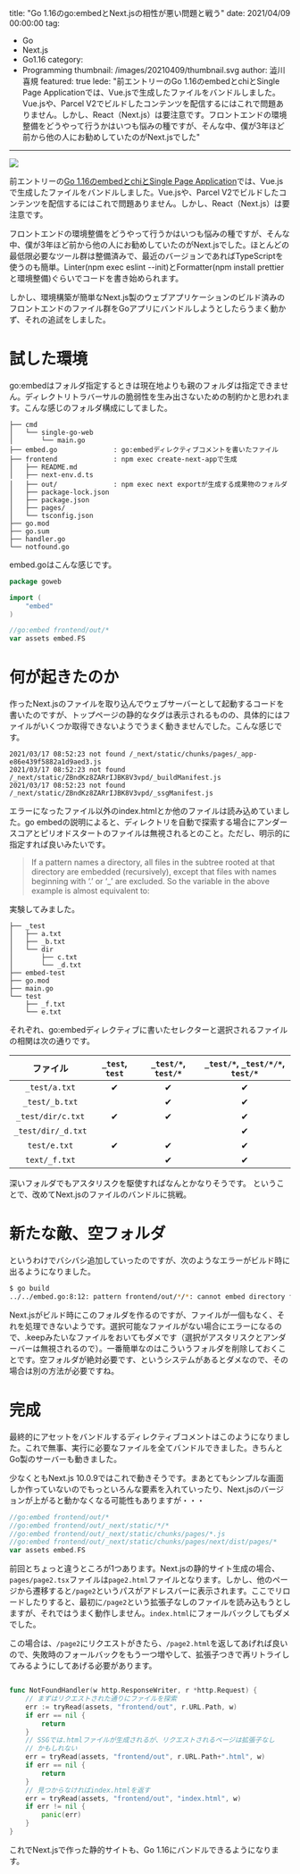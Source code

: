 title: "Go 1.16のgo:embedとNext.jsの相性が悪い問題と戦う"
date: 2021/04/09 00:00:00
tag:
  - Go
  - Next.js
  - Go1.16
category:
  - Programming
thumbnail: /images/20210409/thumbnail.svg
author: 澁川喜規
featured: true
lede: "前エントリーのGo 1.16のembedとchiとSingle Page Applicationでは、Vue.jsで生成したファイルをバンドルしました。Vue.jsや、Parcel V2でビルドしたコンテンツを配信するにはこれで問題ありません。しかし、React（Next.js）は要注意です。フロントエンドの環境整備をどうやって行うかはいつも悩みの種ですが、そんな中、僕が3年ほど前から他の人にお勧めしていたのがNext.jsでした"
---

<img src="/images/20210409/nextjs_and_go_icon.svg" class="img-middle-size">

前エントリーの[Go 1.16のembedとchiとSingle Page Application](/articles/20210408/)では、Vue.jsで生成したファイルをバンドルしました。Vue.jsや、Parcel V2でビルドしたコンテンツを配信するにはこれで問題ありません。しかし、React（Next.js）は要注意です。

フロントエンドの環境整備をどうやって行うかはいつも悩みの種ですが、そんな中、僕が3年ほど前から他の人にお勧めしていたのがNext.jsでした。ほとんどの最低限必要なツール群は整備済みで、最近のバージョンであればTypeScriptを使うのも簡単。Linter(npm exec eslint --init)とFormatter(npm install prettierと環境整備)ぐらいでコードを書き始められます。

しかし、環境構築が簡単なNext.js製のウェブアプリケーションのビルド済みのフロントエンドのファイル群をGoアプリにバンドルしようとしたらうまく動かず、それの追試をしました。

# 試した環境

go:embedはフォルダ指定するときは現在地よりも親のフォルダは指定できません。ディレクトリトラバーサルの脆弱性を生み出さないための制約かと思われます。こんな感じのフォルダ構成にしてました。

```
├── cmd
│   └── single-go-web
│       └── main.go
├── embed.go              : go:embedディレクティブコメントを書いたファイル
├── frontend              : npm exec create-next-appで生成
│   ├── README.md
│   ├── next-env.d.ts
│   ├── out/              : npm exec next exportが生成する成果物のフォルダ
│   ├── package-lock.json
│   ├── package.json
│   ├── pages/
│   └── tsconfig.json
├── go.mod
├── go.sum
├── handler.go
└── notfound.go
```

embed.goはこんな感じです。

```go embed.go
package goweb

import (
    "embed"
)

//go:embed frontend/out/*
var assets embed.FS
```

# 何が起きたのか

作ったNext.jsのファイルを取り込んでウェブサーバーとして起動するコードを書いたのですが、トップページの静的なタグは表示されるものの、具体的にはファイルがいくつか取得できないようでうまく動きませんでした。こんな感じです。

```
2021/03/17 08:52:23 not found /_next/static/chunks/pages/_app-e86e439f5882a1d9aed3.js
2021/03/17 08:52:23 not found /_next/static/ZBndKz8ZARrIJBK8V3vpd/_buildManifest.js
2021/03/17 08:52:23 not found /_next/static/ZBndKz8ZARrIJBK8V3vpd/_ssgManifest.js
```

エラーになったファイル以外のindex.htmlとか他のファイルは読み込めていました。go embedの説明によると、ディレクトリを自動で探索する場合にアンダースコアとピリオドスタートのファイルは無視されるとのこと。ただし、明示的に指定すれば良いみたいです。

> If a pattern names a directory, all files in the subtree rooted at that directory are embedded (recursively), except that files with names beginning with ‘.’ or ‘_’ are excluded. So the variable in the above example is almost equivalent to:

実験してみました。

```
├── _test
│   ├── a.txt
│   ├── _b.txt
│   └── dir
│       ├── c.txt
│       └── _d.txt
├── embed-test
├── go.mod
├── main.go
└── test
    ├── _f.txt
    └── e.txt
```

それぞれ、go:embedディレクティブに書いたセレクターと選択されるファイルの相関は次の通りです。

| ファイル | `_test`, `test` | `_test/*`, `test/*` |  `_test/*`, `_test/*/*`, `test/*` |
|:-:|:-:|:-:|:-:|
| `_test/a.txt` | ✔︎ | ✔︎ | ✔︎ |
| `_test/_b.txt` |   | ✔︎  | ✔︎ |
| `_test/dir/c.txt` | ✔︎ | ✔︎  | ✔︎ |
| `_test/dir/_d.txt` |   |   | ✔︎ |
| `test/e.txt` | ✔︎ |  ✔︎ | ✔︎ |
| `text/_f.txt` |   |  ✔︎ | ✔︎ |

深いフォルダでもアスタリスクを駆使すればなんとかなりそうです。 ということで、改めてNext.jsのファイルのバンドルに挑戦。

# 新たな敵、空フォルダ

というわけでバシバシ追加していったのですが、次のようなエラーがビルド時に出るようになりました。

```sh
$ go build
../../embed.go:8:12: pattern frontend/out/*/*: cannot embed directory frontend/out/_next/qi68kQOpQjkJ0HbA6IoFl: contains no embeddable files
```

Next.jsがビルド時にこのフォルダを作るのですが、ファイルが一個もなく、それを処理できないようです。選択可能なファイルがない場合にエラーになるので、.keepみたいなファイルをおいてもダメです（選択がアスタリスクとアンダーバーは無視されるので）。一番簡単なのはこういうフォルダを削除しておくことです。空フォルダが絶対必要です、というシステムがあるとダメなので、その場合は別の方法が必要ですね。

# 完成

最終的にアセットをバンドルするディレクティブコメントはこのようになりました。これで無事、実行に必要なファイルを全てバンドルできました。きちんとGo製のサーバーも動きました。

少なくともNext.js 10.0.9ではこれで動きそうです。まあとてもシンプルな画面しか作っていないのでもっといろんな要素を入れていったり、Next.jsのバージョンが上がると動かなくなる可能性もありますが・・・

```go asset.go
//go:embed frontend/out/*
//go:embed frontend/out/_next/static/*/*
//go:embed frontend/out/_next/static/chunks/pages/*.js
//go:embed frontend/out/_next/static/chunks/pages/next/dist/pages/*
var assets embed.FS
```

前回とちょっと違うところが1つあります。Next.jsの静的サイト生成の場合、``pages/page2.tsx``ファイルは``page2.html``ファイルとなります。しかし、他のページから遷移すると``/page2``というパスがアドレスバーに表示されます。ここでリロードしたりすると、最初に``/page2``という拡張子なしのファイルを読み込もうとしますが、それではうまく動作しません。``index.html``にフォールバックしてもダメでした。

この場合は、``/page2``にリクエストがきたら、``/page2.html``を返してあげれば良いので、失敗時のフォールバックをもう一つ増やして、拡張子つきで再リトライしてみるようにしてあげる必要があります。

```go notfound.go

func NotFoundHandler(w http.ResponseWriter, r *http.Request) {
	// まずはリクエストされた通りにファイルを探索
	err := tryRead(assets, "frontend/out", r.URL.Path, w)
	if err == nil {
		return
	}
	// SSGでは.htmlファイルが生成されるが、リクエストされるページは拡張子なし
	// かもしれない
	err = tryRead(assets, "frontend/out", r.URL.Path+".html", w)
	if err == nil {
		return
	}
	// 見つからなければindex.htmlを返す
	err = tryRead(assets, "frontend/out", "index.html", w)
	if err != nil {
		panic(err)
	}
}
```

これでNext.jsで作った静的サイトも、Go 1.16にバンドルできるようになります。

